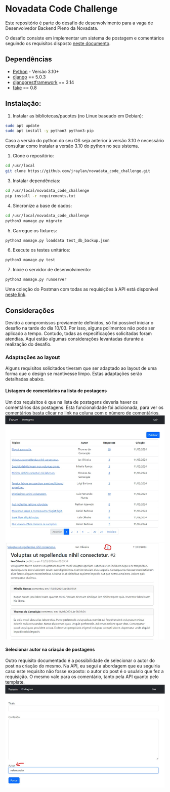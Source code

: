 # Novadata Code Challenge

Este repositório é parte do desafio de desenvolvimento para a vaga de Desenvolvedor Backend Pleno da Novadata.

O desafio consiste em implementar um sistema de postagem e comentários seguindo os
requisitos disposto [neste documento](https://raw.githubusercontent.com/jraylan/novadata_code_challenge/250a99a5bed9e38cbb01f769d76ff0f3cba4043e/doc/Teste_Django.pdf).


## Dependências
- [Python](https://www.python.org/downloads/) - Versão 3.10+
- [django](https://www.djangoproject.com) == 5.0.3
- [djangorestframework](https://www.django-rest-framework.org/) == 3.14
- [fake](https://github.com/joke2k/faker) == 0.8

## Instalação:

1. Instalar as bibliotecas/pacotes (no Linux baseado em Debian):

```bash
sudo apt update
sudo apt install -y python3 python3-pip
```
Caso a versão do python do seu OS seja anterior à versão 3.10 é necessário consultar como instalar a versão 3.10 do python no seu sistema.

1. Clone o repositório:

```bash
cd /usr/local
git clone https://github.com/jraylan/novadata_code_challenge.git
```


3. Instalar dependências:

```bash
cd /usr/local/novadata_code_challenge
pip install -r requirements.txt
```


4. Sincronize a base de dados:

```bash
cd /usr/local/novadata_code_challenge
python3 manage.py migrate
```

5. Carregue os fixtures:

```bash
python3 manage.py loaddata test_db_backup.json
```



6. Execute os testes unitários:
```bash
python3 manage.py test
```


7. Inicie o servidor de desenvolvimento:
```bash
python3 manage.py runserver
```

Uma coleção do Postman com todas as requisições à API está disponível [neste link](https://www.postman.com/jeffersonraylan/workspace/novadata/collection/8168733-b6125a1d-47c3-490e-9488-130e120ee6cc?action=share&creator=8168733).



## Considerações
Devido a compromissos previamente definidos, só foi possível iniciar o desafio na tarde do dia
10/03. Por isso, alguns polimentos não pode ser aplicado a tempo. Contudo, todas as especificações
solicitadas foram atendias. Aqui estão algumas considerações levantadas durante a realização do desafio.

### Adaptações ao layout
Alguns requisitos solicitados tiveram que ser adaptado ao layout de uma forma que o design se mantivesse limpo. Estas adaptações serão
detalhadas abaixo.

#### Listagem de comentários na lista de postagens
Um dos requisitos é que na lista de postagens deveria haver os comentários das postagens. Esta funcionalidade foi adicionada, para ver
os comentários basta clicar no link na coluna com o número de comentários.
![Lista de postagem](doc/assets/post_list.jpeg)
![Lista de postagem com comentários abertos](doc/assets/post_list_comments.jpeg)

#### Selecionar autor na criação de postagens
Outro requisito documentado é a possibilidade de selecionar o autor do post na criação do mesmo. Na API, eu segui a abordagem que eu
seguiria caso este requisito não fosse exposto: o autor do post é o usuário que fez a requisição. O mesmo vale para os comentário, tanto pela API quanto pelo template.
![Criação de postagem](doc/assets/post_create_author.jpeg)